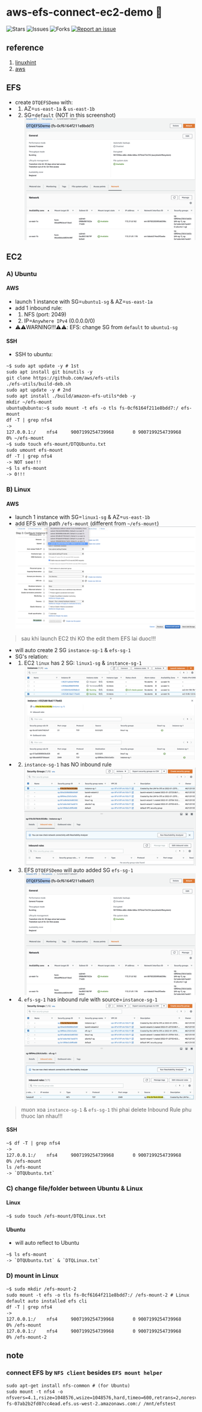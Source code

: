 # aws-efs-connect-ec2-demo 🐳

![Stars](https://img.shields.io/github/stars/tquangdo/aws-efs-connect-ec2-demo?color=f05340)
![Issues](https://img.shields.io/github/issues/tquangdo/aws-efs-connect-ec2-demo?color=f05340)
![Forks](https://img.shields.io/github/forks/tquangdo/aws-efs-connect-ec2-demo?color=f05340)
[![Report an issue](https://img.shields.io/badge/Support-Issues-green)](https://github.com/tquangdo/aws-efs-connect-ec2-demo/issues/new)

## reference
1. [linuxhint](https://linuxhint.com/mount-efs-ec2-instances/)
2. [aws](https://docs.aws.amazon.com/efs/latest/ug/troubleshooting-efs-mounting.html)

## EFS
- create `DTQEFSDemo` with:
- 1. AZ=`us-east-1a` & `us-east-1b`
- 2. SG=`default` (NOT in this screenshot)
![4](screenshots/4.png)

## EC2
### A) Ubuntu
#### AWS
- launch 1 instance with SG=`ubuntu1-sg` & AZ=`us-east-1a`
- add 1 inbound rule:
- 1. NFS (port: 2049)
- 2. IP=`Anywhere IPv4` (0.0.0.0/0)
- ⚠️⚠️WARNING!!!⚠️⚠️: EFS: change SG from `default` to `ubuntu1-sg`
#### SSH
- SSH to ubuntu:
```shell
~$ sudo apt update -y # 1st
sudo apt install git binutils -y
git clone https://github.com/aws/efs-utils
./efs-utils/build-deb.sh
sudo apt update -y # 2nd
sudo apt install ./build/amazon-efs-utils*deb -y
mkdir ~/efs-mount
ubuntu@ubuntu:~$ sudo mount -t efs -o tls fs-0cf6164f211e8bdd7:/ efs-mount
df -T | grep nfs4
->
127.0.0.1:/    nfs4     9007199254739968       0 9007199254739968    0% ~/efs-mount
~$ sudo touch efs-mount/DTQUbuntu.txt
sudo umount efs-mount
df -T | grep nfs4
-> NOT see!!!
~$ ls efs-mount
-> 0!!!
```
### B) Linux
#### AWS
- launch 1 instance with SG=`linux1-sg` & AZ=`us-east-1b`
- add EFS with path `/efs-mount` (different from `~/efs-mount`)
![addefs](screenshots/addefs.png)
> sau khi launch EC2 thi KO the edit them EFS lai duoc!!!
- will auto create 2 SG `instance-sg-1` & `efs-sg-1`
- SG's relation:
- 1. EC2 `linux` has 2 SG: `linux1-sg` & `instance-sg-1`
![3](screenshots/3.png)
- 2. `instance-sg-1` has NO inbound rule
![1](screenshots/1.png)
- 3. EFS `DTQEFSDemo` will auto added SG `efs-sg-1`
![4](screenshots/4.png)
- 4. `efs-sg-1` has inbound rule with source=`instance-sg-1`
![2](screenshots/2.png)
> muon xoa `instance-sg-1` & `efs-sg-1` thi phai delete Inbound Rule phu thuoc lan nhau!!!
#### SSH
```shell
~$ df -T | grep nfs4
->
127.0.0.1:/    nfs4     9007199254739968       0 9007199254739968    0% /efs-mount
ls /efs-mount
-> `DTQUbuntu.txt`
```
### C) change file/folder between Ubuntu & Linux
#### Linux
```shell
~$ sudo touch /efs-mount/DTQLinux.txt
```
#### Ubuntu
- will auto reflect to Ubuntu
```shell
~$ ls efs-mount
-> `DTQUbuntu.txt` & `DTQLinux.txt`
```
### D) mount in Linux
```shell
~$ sudo mkdir /efs-mount-2
sudo mount -t efs -o tls fs-0cf6164f211e8bdd7:/ /efs-mount-2 # Linux default auto installed efs cli
df -T | grep nfs4
->
127.0.0.1:/    nfs4     9007199254739968       0 9007199254739968    0% /efs-mount
127.0.0.1:/    nfs4     9007199254739968       0 9007199254739968    0% /efs-mount-2
```

## note
### connect EFS by `NFS client` besides `EFS mount helper`
```shell
sudo apt-get install nfs-common # (for Ubuntu)
sudo mount -t nfs4 -o nfsvers=4.1,rsize=1048576,wsize=1048576,hard,timeo=600,retrans=2,noresvport fs-07ab2b2fd07cc4ead.efs.us-west-2.amazonaws.com:/ /mnt/efstest
```